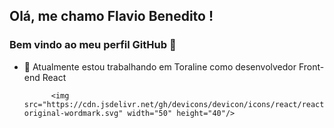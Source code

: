 ## Olá, me chamo Flavio Benedito ! 
### Bem vindo ao meu perfil GitHub 👋


- 🔭 Atualmente estou trabalhando em Toraline como desenvolvedor Front-end React

            <img src="https://cdn.jsdelivr.net/gh/devicons/devicon/icons/react/react-original-wordmark.svg" width="50" height="40"/>
          

          
          
